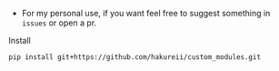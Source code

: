 * For my personal use, if you want feel free to suggest something in `issues` or open a pr.

Install
```
pip install git+https://github.com/hakureii/custom_modules.git
```
